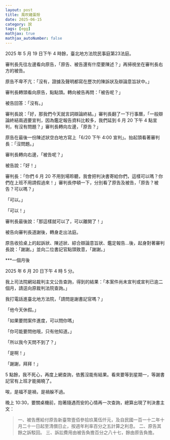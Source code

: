 ```yaml
---
layout: post
title: 風吹雞蛋殼
date: 2025-06-15
category: 說
tags: [egg]
mathjax: true
mathjax_autoNumber: false
---
```


2025 年 5 月 19 日下午 4 時餘，臺北地方法院民事庭第23法庭。

<!--more-->

審判長先往左邊看向原告，「原告、被告還有什麼要陳述？」再掃視坐在審判長右方的被告。

原告不卑不亢：「沒有，證據及聲明都寫在歷次的陳訴狀及辯論意旨狀中。」

審判長轉頭看向原告，點點頭。轉向被告再問：「被告呢？」

被告回答：「沒有。」

審判長說：「好，那我們今天就言詞辯論終結。」審判長翻了一下行事曆，「一般辯論終結兩週要宣判，因為鑑定報告資料比較多，我們延到 6 月 20 下午 4 點宣判，有沒有問題？」審判長轉向左邊，「原告？」

原告在最後一份陳述狀空白地方寫上「6/20 下午 4:00 宣判」。抬起頭看著審判長：「沒問題。」

審判長轉向右邊，「被告呢？」

被告說：「好！」

審判長：「你們 6 月 20 不用到場聆聽，我會把判決書寄給你們，這樣可以嗎？你們在上班不用請假過來！」審判長停頓一下，分別看了原告及被告，「原告？被告？可以嗎？」

「可以。」

「可以！」

審判長最後說：「那這樣就可以了，可以離開了！」

被告向審判長道謝後，轉身走出法庭。

原告收拾桌上的起訴狀、陳述狀、綜合辯論意旨狀、鑑定報告…後，起身對著審判長說：「謝謝。」並向二位書記官點頭致意，「謝謝。」

***一個月後

2025 年 6 月 20 日下午 4 時 5 分。

我上司法院網站裁判主文公告查詢，得到的結果：「本案件尚未宣判或宣判已逾二個月，請逕向原裁判法院查詢。」

我打電話進臺北地方法院，「請問是謝書記官嗎？」

「他今天休假。」

「如果要問案件進度，可以問你嗎」

「你可能要問他哦，只有他知道。」

「所以我今天問不到了？」

「是啊！」

「謝謝，拜拜！」

5 點餘，我不死心，再度上網查詢，依舊沒能有結果。看來要等到星期一，等謝書記官有上班才能揭曉了。

唉，是福不是禍，是禍躲不過。

晚上 10:30，要關桌機前，抱著隨遇而安的心情再一次查詢，總算出現了判決書主文：
> 一、被告應給付原告新臺幣壹佰參拾玖萬伍仟元，及自民國一百一十二年十月二十一日起至清償日止，按週年利率百分之五計算之利息。
> 二、原告其餘之訴駁回。
> 三、訴訟費用由被告負擔百分之八十七，餘由原告負擔。
